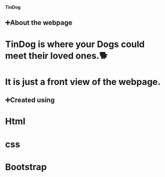 **TinDog**
## :heavy_plus_sign:About the webpage

# TinDog is where your Dogs could meet their loved ones.:dog2:

# It is just a front view of the webpage.

## :heavy_plus_sign:Created using

# Html
# css
# Bootstrap

